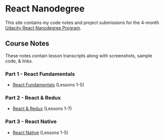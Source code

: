 <!-- markdownlint-disable MD022 MD032 -->
# React Nanodegree
This site contains my code notes and project submissions for the 4-month [Udacity React Nanodegree Program](https://www.udacity.com/course/react-nanodegree--nd019).

## Course Notes
These notes contain lesson transcripts along with screenshots, sample code, & links.

### Part 1 - React Fundamentals
- [React Fundamentals](docs/course-notes/react-fundamentals.md) (Lessons 1-5)

### Part 2 - React & Redux
- [React & Redux](docs/course-notes/react-redux.md) (Lessons 1-7)

### Part 3 - React Native
- [React Native](docs/course-notes/react-native.md) (Lessons 1-5)

<!-- 
### Optional Courses
- [JavaScript Promises](docs/course-notes/javascript-promises.md) by Google (Lessons 1 & 2)

## Projects
### Restaurant App Stage 1
- GitHub Repo: [Restaurant Reviews App - Stage 1](https://github.com/james-priest/mws-restaurant-stage-1/tree/stage-1)
- Documentation: [Code Notes & Walkthrough - Stage 1](https://james-priest.github.io/mws-restaurant-stage-1/stage1.html)

### Restaurant App Stage 2
- GitHub Repo: [Restaurant Reviews App - Stage 2](https://github.com/james-priest/mws-restaurant-stage-1/tree/stage-2)
- Documentation: [Code Notes & Walkthrough - Stage 2](https://james-priest.github.io/mws-restaurant-stage-1/stage2.html)

### Restaurant App Stage 3
- GitHub Repo: [Restaurant Reviews App - Stage 3](https://github.com/james-priest/mws-restaurant-stage-1/tree/stage-3)
- Documentation: [Code Notes & Walkthrough - Stage 3](https://james-priest.github.io/mws-restaurant-stage-1/stage3.html)

## My Project Website
[![Code Notes Homepage](docs/assets/images/fixed/MWS-Notes-homepage.jpg)](https://james-priest.github.io/udacity-nanodegree-mws/)

Website: [https://james-priest.github.io/udacity-nanodegree-mws/](https://james-priest.github.io/udacity-nanodegree-mws/) -->
